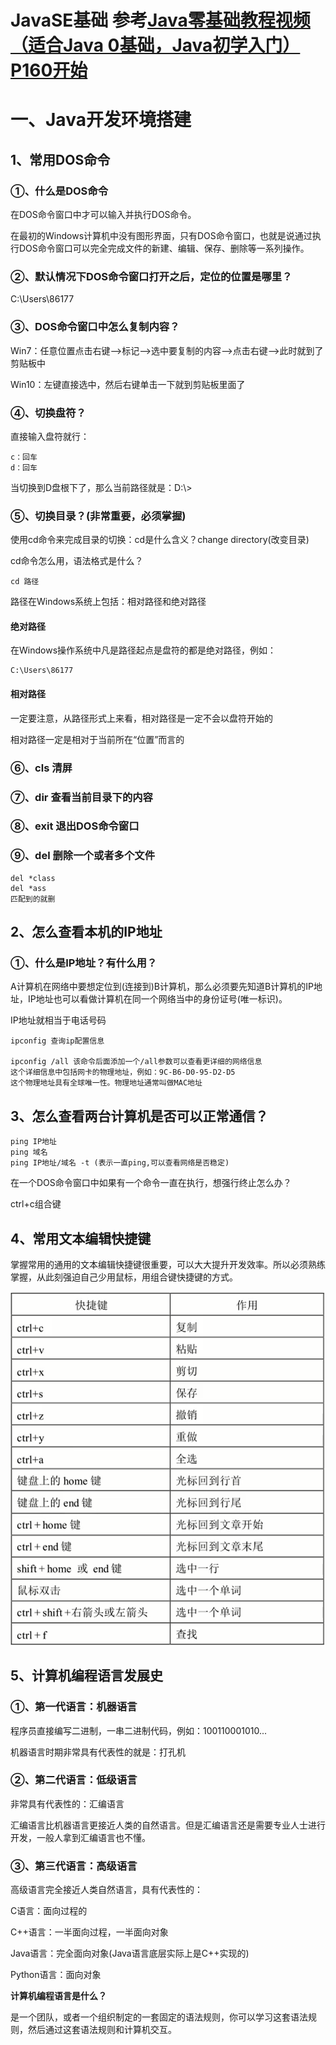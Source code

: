 # JavaSE基础 参考[Java零基础教程视频（适合Java 0基础，Java初学入门）P160开始](https://www.bilibili.com/video/BV1Rx411876f?p=160)

# 一、Java开发环境搭建

## 1、常用DOS命令

### ①、什么是DOS命令

在DOS命令窗口中才可以输入并执行DOS命令。

在最初的Windows计算机中没有图形界面，只有DOS命令窗口，也就是说通过执行DOS命令窗口可以完全完成文件的新建、编辑、保存、删除等一系列操作。

### ②、默认情况下DOS命令窗口打开之后，定位的位置是哪里？

C:\Users\86177

### ③、DOS命令窗口中怎么复制内容？

Win7：任意位置点击右键-->标记-->选中要复制的内容-->点击右键-->此时就到了剪贴板中

Win10：左键直接选中，然后右键单击一下就到剪贴板里面了

### ④、切换盘符？

直接输入盘符就行：

```
c：回车
d：回车
```

当切换到D盘根下了，那么当前路径就是：D:\\>

### ⑤、切换目录？(非常重要，必须掌握)

使用cd命令来完成目录的切换：cd是什么含义？change directory(改变目录)

cd命令怎么用，语法格式是什么？

```
cd 路径
```

路径在Windows系统上包括：相对路径和绝对路径

#### 绝对路径

在Windows操作系统中凡是路径起点是盘符的都是绝对路径，例如：

```
C:\Users\86177
```

#### 相对路径

一定要注意，从路径形式上来看，相对路径是一定不会以盘符开始的

相对路径一定是相对于当前所在“位置”而言的

### ⑥、cls 清屏

### ⑦、dir 查看当前目录下的内容

### ⑧、exit 退出DOS命令窗口

### ⑨、del 删除一个或者多个文件

```dos
del *class
del *ass
匹配到的就删
```

## 2、怎么查看本机的IP地址

### ①、什么是IP地址？有什么用？

A计算机在网络中要想定位到(连接到)B计算机，那么必须要先知道B计算机的IP地址，IP地址也可以看做计算机在同一个网络当中的身份证号(唯一标识)。

IP地址就相当于电话号码

```
ipconfig 查询ip配置信息

ipconfig /all 该命令后面添加一个/all参数可以查看更详细的网络信息
这个详细信息中包括网卡的物理地址，例如：9C-B6-D0-95-D2-D5
这个物理地址具有全球唯一性。物理地址通常叫做MAC地址
```

## 3、怎么查看两台计算机是否可以正常通信？

```
ping IP地址
ping 域名
ping IP地址/域名 -t (表示一直ping,可以查看网络是否稳定)
```

在一个DOS命令窗口中如果有一个命令一直在执行，想强行终止怎么办？

ctrl+c组合键

## 4、常用文本编辑快捷键

掌握常用的通用的文本编辑快捷键很重要，可以大大提升开发效率。所以必须熟练掌握，从此刻强迫自己少用鼠标，用组合键快捷键的方式。

![Snipaste_2021-01-17_10-56-58.png](https://github.com/Ellery-Lee/JavaNotes/blob/master/pictures/Snipaste_2021-01-17_10-56-58.png?raw=true)

## 5、计算机编程语言发展史

### ①、第一代语言：机器语言

程序员直接编写二进制，一串二进制代码，例如：100110001010...

机器语言时期非常具有代表性的就是：打孔机

### ②、第二代语言：低级语言

非常具有代表性的：汇编语言

汇编语言比机器语言更接近人类的自然语言。但是汇编语言还是需要专业人士进行开发，一般人拿到汇编语言也不懂。

### ③、第三代语言：高级语言

高级语言完全接近人类自然语言，具有代表性的：

C语言：面向过程的

C++语言：一半面向过程，一半面向对象

Java语言：完全面向对象(Java语言底层实际上是C++实现的)

Python语言：面向对象



**计算机编程语言是什么？**

是一个团队，或者一个组织制定的一套固定的语法规则，你可以学习这套语法规则，然后通过这套语法规则和计算机交互。